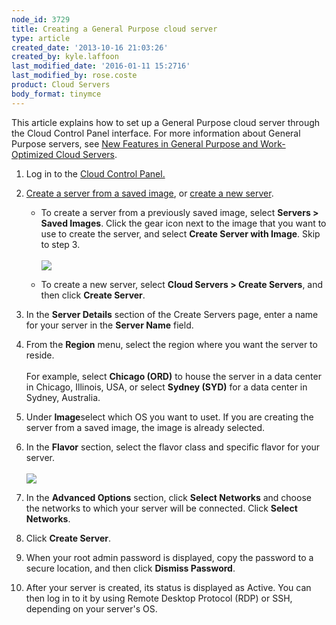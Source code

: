 ```yaml
---
node_id: 3729
title: Creating a General Purpose cloud server
type: article
created_date: '2013-10-16 21:03:26'
created_by: kyle.laffoon
last_modified_date: '2016-01-11 15:2716'
last_modified_by: rose.coste
product: Cloud Servers
body_format: tinymce
---
```


This article explains how to set up a General Purpose cloud server
through the Cloud Control Panel interface. For more information about
General Purpose servers, see [New Features in General Purpose and
Work-Optimized Cloud
Servers](http://rackspace.com/knowledge_center/article/new-features-in-general-purpose-and-work-optimized-cloud-servers).

1.  Log in to the [Cloud Control Panel.](https://mycloud.rackspace.com)<br>
      
2.  [Create a server from a saved image](#fromsavedimage), or [create a
    new server](#createnew).
    -   To create a server from a previously saved image,
        select **Servers \> Saved Images**. Click the gear icon next to
        the image that you want to use to create the server, and select
        **Create Server with Image**. Skip to step 3.<br>
         <br>
         ![](/knowledge_center/sites/default/files/field/image/SavedImages.png)<br>
          
    -   To create a new server, select **Cloud Servers \> Create
        Servers**, and then click **Create Server**.<br>
          

3.  In the **Server Details** section of the Create Servers page, enter
    a name for your server in the **Server Name** field.<br>
      
4.  From the **Region** menu, select the region where you want the
    server to reside.<br>
     <br>
     For example, select **Chicago (ORD)** to house the server in a data
    center in Chicago, Illinois, USA, or select **Sydney (SYD)** for a
    data center in Sydney, Australia.<br>
      
5.  Under **Image**select which OS you want to uset. If you are creating
    the server from a saved image, the image is already selected.<br>
      
6.  In the **Flavor** section, select the flavor class and specific
    flavor for your server.<br>
     <br>
     ![](/knowledge_center/sites/default/files/field/image/FlavorImg.png)<br>
      
7.  In the **Advanced Options** section, click **Select Networks** and
    choose the networks to which your server will be connected.
    Click **Select Networks**.<br>
      
8.  Click **Create Server**.<br>
      
9.  When your root admin password is displayed, copy the password to a
    secure location, and then click **Dismiss Password**.<br>
      
10. After your server is created, its status is displayed as Active. You
    can then log in to it by using Remote Desktop Protocol (RDP) or SSH,
    depending on your server's OS.


